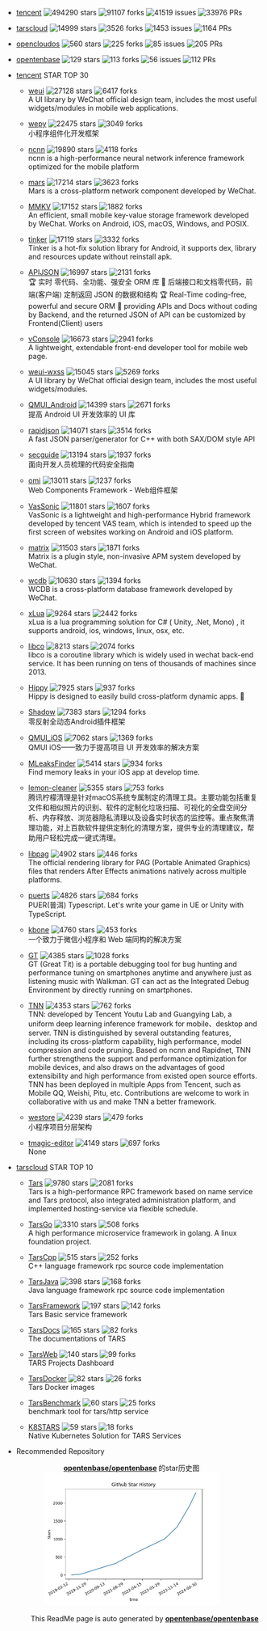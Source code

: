 
+ [tencent](https://github.com/tencent)
![494290 stars](https://img.shields.io/badge/Stars-494290-green)
![91107 forks](https://img.shields.io/badge/Forks-91107-green)
![41519 issues](https://img.shields.io/badge/Issues-41519-green)
![33976 PRs](https://img.shields.io/badge/PRs-33976-green)

+ [tarscloud](https://github.com/tarscloud)
![14999 stars](https://img.shields.io/badge/Stars-14999-green)
![3526 forks](https://img.shields.io/badge/Forks-3526-green)
![1453 issues](https://img.shields.io/badge/Issues-1453-green)
![1164 PRs](https://img.shields.io/badge/PRs-1164-green)

+ [opencloudos](https://github.com/opencloudos)
![560 stars](https://img.shields.io/badge/Stars-560-green)
![225 forks](https://img.shields.io/badge/Forks-225-green)
![85 issues](https://img.shields.io/badge/Issues-85-green)
![205 PRs](https://img.shields.io/badge/PRs-205-green)

+ [opentenbase](https://github.com/opentenbase)
![129 stars](https://img.shields.io/badge/Stars-129-green)
![113 forks](https://img.shields.io/badge/Forks-113-green)
![56 issues](https://img.shields.io/badge/Issues-56-green)
![112 PRs](https://img.shields.io/badge/PRs-112-green)



+ [tencent](https://github.com/tencent) STAR TOP 30
    
    + [weui](https://github.com/tencent/weui) 
    ![27128 stars](https://img.shields.io/badge/Stars-27128-green)
    ![6417 forks](https://img.shields.io/badge/Forks-6417-green)  
    A UI library by WeChat official design team, includes the most useful widgets/modules in mobile web applications.
    
    + [wepy](https://github.com/tencent/wepy) 
    ![22475 stars](https://img.shields.io/badge/Stars-22475-green)
    ![3049 forks](https://img.shields.io/badge/Forks-3049-green)  
    小程序组件化开发框架
    
    + [ncnn](https://github.com/tencent/ncnn) 
    ![19890 stars](https://img.shields.io/badge/Stars-19890-green)
    ![4118 forks](https://img.shields.io/badge/Forks-4118-green)  
    ncnn is a high-performance neural network inference framework optimized for the mobile platform
    
    + [mars](https://github.com/tencent/mars) 
    ![17214 stars](https://img.shields.io/badge/Stars-17214-green)
    ![3623 forks](https://img.shields.io/badge/Forks-3623-green)  
    Mars is a cross-platform network component  developed by WeChat.
    
    + [MMKV](https://github.com/tencent/MMKV) 
    ![17152 stars](https://img.shields.io/badge/Stars-17152-green)
    ![1882 forks](https://img.shields.io/badge/Forks-1882-green)  
    An efficient, small mobile key-value storage framework developed by WeChat. Works on Android, iOS, macOS, Windows, and POSIX.
    
    + [tinker](https://github.com/tencent/tinker) 
    ![17119 stars](https://img.shields.io/badge/Stars-17119-green)
    ![3332 forks](https://img.shields.io/badge/Forks-3332-green)  
    Tinker is a hot-fix solution library for Android, it supports dex, library and resources update without reinstall apk.
    
    + [APIJSON](https://github.com/tencent/APIJSON) 
    ![16997 stars](https://img.shields.io/badge/Stars-16997-green)
    ![2131 forks](https://img.shields.io/badge/Forks-2131-green)  
    🏆 实时 零代码、全功能、强安全 ORM 库 🚀 后端接口和文档零代码，前端(客户端) 定制返回 JSON 的数据和结构 🏆 Real-Time coding-free, powerful and secure ORM 🚀  providing APIs and Docs without coding by Backend, and the returned JSON of API can be customized by Frontend(Client) users
    
    + [vConsole](https://github.com/tencent/vConsole) 
    ![16673 stars](https://img.shields.io/badge/Stars-16673-green)
    ![2941 forks](https://img.shields.io/badge/Forks-2941-green)  
    A lightweight, extendable front-end developer tool for mobile web page.
    
    + [weui-wxss](https://github.com/tencent/weui-wxss) 
    ![15045 stars](https://img.shields.io/badge/Stars-15045-green)
    ![5269 forks](https://img.shields.io/badge/Forks-5269-green)  
    A UI library by WeChat official design team, includes the most useful widgets/modules.
    
    + [QMUI_Android](https://github.com/tencent/QMUI_Android) 
    ![14399 stars](https://img.shields.io/badge/Stars-14399-green)
    ![2671 forks](https://img.shields.io/badge/Forks-2671-green)  
    提高 Android UI 开发效率的 UI 库
    
    + [rapidjson](https://github.com/tencent/rapidjson) 
    ![14071 stars](https://img.shields.io/badge/Stars-14071-green)
    ![3514 forks](https://img.shields.io/badge/Forks-3514-green)  
    A fast JSON parser/generator for C++ with both SAX/DOM style API
    
    + [secguide](https://github.com/tencent/secguide) 
    ![13194 stars](https://img.shields.io/badge/Stars-13194-green)
    ![1937 forks](https://img.shields.io/badge/Forks-1937-green)  
    面向开发人员梳理的代码安全指南
    
    + [omi](https://github.com/tencent/omi) 
    ![13011 stars](https://img.shields.io/badge/Stars-13011-green)
    ![1237 forks](https://img.shields.io/badge/Forks-1237-green)  
    Web Components Framework - Web组件框架
    
    + [VasSonic](https://github.com/tencent/VasSonic) 
    ![11801 stars](https://img.shields.io/badge/Stars-11801-green)
    ![1607 forks](https://img.shields.io/badge/Forks-1607-green)  
    VasSonic is a lightweight and high-performance Hybrid framework developed by tencent VAS team, which is intended to speed up the first screen of websites working on Android and iOS platform. 
    
    + [matrix](https://github.com/tencent/matrix) 
    ![11503 stars](https://img.shields.io/badge/Stars-11503-green)
    ![1871 forks](https://img.shields.io/badge/Forks-1871-green)  
    Matrix is a plugin style, non-invasive APM system developed by WeChat.
    
    + [wcdb](https://github.com/tencent/wcdb) 
    ![10630 stars](https://img.shields.io/badge/Stars-10630-green)
    ![1394 forks](https://img.shields.io/badge/Forks-1394-green)  
    WCDB is a cross-platform database framework developed by WeChat.
    
    + [xLua](https://github.com/tencent/xLua) 
    ![9264 stars](https://img.shields.io/badge/Stars-9264-green)
    ![2442 forks](https://img.shields.io/badge/Forks-2442-green)  
    xLua is a lua programming solution for  C# ( Unity, .Net, Mono) , it supports android, ios, windows, linux, osx, etc.
    
    + [libco](https://github.com/tencent/libco) 
    ![8213 stars](https://img.shields.io/badge/Stars-8213-green)
    ![2074 forks](https://img.shields.io/badge/Forks-2074-green)  
    libco is a coroutine library which is widely used in wechat  back-end service. It has been running on tens of thousands of machines since 2013.
    
    + [Hippy](https://github.com/tencent/Hippy) 
    ![7925 stars](https://img.shields.io/badge/Stars-7925-green)
    ![937 forks](https://img.shields.io/badge/Forks-937-green)  
    Hippy is designed to easily build cross-platform dynamic apps. 👏
    
    + [Shadow](https://github.com/tencent/Shadow) 
    ![7383 stars](https://img.shields.io/badge/Stars-7383-green)
    ![1294 forks](https://img.shields.io/badge/Forks-1294-green)  
    零反射全动态Android插件框架
    
    + [QMUI_iOS](https://github.com/tencent/QMUI_iOS) 
    ![7062 stars](https://img.shields.io/badge/Stars-7062-green)
    ![1369 forks](https://img.shields.io/badge/Forks-1369-green)  
    QMUI iOS——致力于提高项目 UI 开发效率的解决方案
    
    + [MLeaksFinder](https://github.com/tencent/MLeaksFinder) 
    ![5414 stars](https://img.shields.io/badge/Stars-5414-green)
    ![934 forks](https://img.shields.io/badge/Forks-934-green)  
    Find memory leaks in your iOS app at develop time.
    
    + [lemon-cleaner](https://github.com/tencent/lemon-cleaner) 
    ![5355 stars](https://img.shields.io/badge/Stars-5355-green)
    ![753 forks](https://img.shields.io/badge/Forks-753-green)  
    腾讯柠檬清理是针对macOS系统专属制定的清理工具。主要功能包括重复文件和相似照片的识别、软件的定制化垃圾扫描、可视化的全盘空间分析、内存释放、浏览器隐私清理以及设备实时状态的监控等。重点聚焦清理功能，对上百款软件提供定制化的清理方案，提供专业的清理建议，帮助用户轻松完成一键式清理。
    
    + [libpag](https://github.com/tencent/libpag) 
    ![4902 stars](https://img.shields.io/badge/Stars-4902-green)
    ![446 forks](https://img.shields.io/badge/Forks-446-green)  
    The official rendering library for PAG (Portable Animated Graphics) files that renders After Effects animations natively across multiple platforms.
    
    + [puerts](https://github.com/tencent/puerts) 
    ![4826 stars](https://img.shields.io/badge/Stars-4826-green)
    ![684 forks](https://img.shields.io/badge/Forks-684-green)  
    PUER(普洱) Typescript. Let's write your game in UE or Unity with TypeScript.
    
    + [kbone](https://github.com/tencent/kbone) 
    ![4760 stars](https://img.shields.io/badge/Stars-4760-green)
    ![453 forks](https://img.shields.io/badge/Forks-453-green)  
    一个致力于微信小程序和 Web 端同构的解决方案
    
    + [GT](https://github.com/tencent/GT) 
    ![4385 stars](https://img.shields.io/badge/Stars-4385-green)
    ![1028 forks](https://img.shields.io/badge/Forks-1028-green)  
    GT (Great Tit) is a portable debugging tool for bug hunting and performance tuning on smartphones anytime and anywhere just as listening music with Walkman. GT can act as the Integrated Debug Environment by directly running on smartphones.
    
    + [TNN](https://github.com/tencent/TNN) 
    ![4353 stars](https://img.shields.io/badge/Stars-4353-green)
    ![762 forks](https://img.shields.io/badge/Forks-762-green)  
    TNN: developed by Tencent Youtu Lab and Guangying Lab, a uniform deep learning inference framework for mobile、desktop and server. TNN is distinguished by several outstanding features, including its cross-platform capability, high performance, model compression and code pruning. Based on ncnn and Rapidnet, TNN further strengthens the support and performance optimization for mobile devices, and also draws on the advantages of good extensibility and high performance from existed open source efforts. TNN has been deployed in multiple Apps from Tencent, such as Mobile QQ, Weishi, Pitu, etc. Contributions are welcome to work in collaborative with us and make TNN a better framework. 
    
    + [westore](https://github.com/tencent/westore) 
    ![4239 stars](https://img.shields.io/badge/Stars-4239-green)
    ![479 forks](https://img.shields.io/badge/Forks-479-green)  
    小程序项目分层架构
    
    + [tmagic-editor](https://github.com/tencent/tmagic-editor) 
    ![4149 stars](https://img.shields.io/badge/Stars-4149-green)
    ![697 forks](https://img.shields.io/badge/Forks-697-green)  
    None
    

+ [tarscloud](https://github.com/tarscloud) STAR TOP 10
    
    + [Tars](https://github.com/tarscloud/Tars) 
    ![9780 stars](https://img.shields.io/badge/Stars-9780-green)
    ![2081 forks](https://img.shields.io/badge/Forks-2081-green)  
    Tars is a high-performance RPC framework based on name service and Tars protocol, also integrated administration platform, and implemented hosting-service via flexible schedule.
    
    + [TarsGo](https://github.com/tarscloud/TarsGo) 
    ![3310 stars](https://img.shields.io/badge/Stars-3310-green)
    ![508 forks](https://img.shields.io/badge/Forks-508-green)  
    A  high performance microservice  framework  in golang. A linux foundation project.
    
    + [TarsCpp](https://github.com/tarscloud/TarsCpp) 
    ![515 stars](https://img.shields.io/badge/Stars-515-green)
    ![252 forks](https://img.shields.io/badge/Forks-252-green)  
    C++ language framework rpc source code implementation
    
    + [TarsJava](https://github.com/tarscloud/TarsJava) 
    ![398 stars](https://img.shields.io/badge/Stars-398-green)
    ![168 forks](https://img.shields.io/badge/Forks-168-green)  
    Java language framework rpc source code implementation
    
    + [TarsFramework](https://github.com/tarscloud/TarsFramework) 
    ![197 stars](https://img.shields.io/badge/Stars-197-green)
    ![142 forks](https://img.shields.io/badge/Forks-142-green)  
    Tars Basic service framework
    
    + [TarsDocs](https://github.com/tarscloud/TarsDocs) 
    ![165 stars](https://img.shields.io/badge/Stars-165-green)
    ![82 forks](https://img.shields.io/badge/Forks-82-green)  
    The documentations of TARS
    
    + [TarsWeb](https://github.com/tarscloud/TarsWeb) 
    ![140 stars](https://img.shields.io/badge/Stars-140-green)
    ![99 forks](https://img.shields.io/badge/Forks-99-green)  
    TARS Projects Dashboard
    
    + [TarsDocker](https://github.com/tarscloud/TarsDocker) 
    ![82 stars](https://img.shields.io/badge/Stars-82-green)
    ![26 forks](https://img.shields.io/badge/Forks-26-green)  
    Tars Docker  images
    
    + [TarsBenchmark](https://github.com/tarscloud/TarsBenchmark) 
    ![60 stars](https://img.shields.io/badge/Stars-60-green)
    ![25 forks](https://img.shields.io/badge/Forks-25-green)  
    benchmark tool for tars/http service
    
    + [K8STARS](https://github.com/tarscloud/K8STARS) 
    ![59 stars](https://img.shields.io/badge/Stars-59-green)
    ![18 forks](https://img.shields.io/badge/Forks-18-green)  
    Native Kubernetes  Solution for TARS Services
    


+ Recommended Repository  
<p align="center">
      <strong>
        <a href="https://github.com/opentenbase/opentenbase" target="_blank">opentenbase/opentenbase</a>
      </strong>  的star历史图
  <br>
  <img src="https://raw.githubusercontent.com/ButterAndButterfly/GithubTools/master/data/stars_history.jpg" width="350px"></img>    
</p>

<p align="right">
      This ReadMe page is auto generated by 
      <strong>
        <a href="https://github.com/opentenbase/opentenbase" target="_blank">opentenbase/opentenbase</a><br>
      </strong>   
</p>